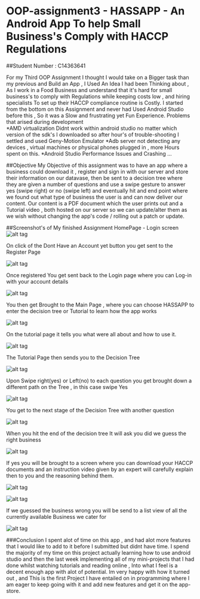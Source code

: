 # OOP-assignment3 - HASSAPP - An Android App To help Small Business's Comply with HACCP Regulations
##Student Number : C14363641 

For my Third OOP Assignment I thought I would take on a Bigger task than my previous and Build an App , I Used An Idea
I had been Thinking about , As I work in a Food Business and understand that it's hard for small business's to comply with Regulations
while keeping costs low , and hiring specialists To set up their HACCP compliance routine is Costly.
I started from the bottom on this Assignment and never had Used Android Studio before this , So it was a Slow and frustrating yet Fun Experience.
Problems that arised during development  
*AMD virtualization Didnt work within android studio no matter which version of the sdk's I downloaded so after hour's of trouble-shooting I settled and used Geny-Motion Emulator
*Adb server not detecting any devices , virtual machines or physical phones plugged in , more Hours spent on this.
*Android Studio Performance Issues and Crashing ...

##Objective 
My Objective of this assignment was to have an app where a business could download it , register and sign in with our server and store their information on our datavase,
then be sent to a decision tree where they are given a number of questions and use a swipe gesture to answer yes (swipe right) or no (swipe left) and eventually hit and end point where we 
found out what type of business the user is and can now deliver our content.
Our content is a PDF document which the user prints out and a Tutorial video , both hosted on our server so we can update/alter them as we wish without changing the app's code / rolling out a patch or update.

##Screenshot's of My finished Assignment
HomePage - Login screen
![alt tag](http://i.imgur.com/StQwU53.png)

On click of the Dont Have an Account yet button you get sent to the Register Page

![alt tag](http://i.imgur.com/cnu6YOr.png) 

Once registered You get sent back to the Login page where you can Log-in with your account details

![alt tag](http://i.imgur.com/TaBAVTU.png)

You then get Brought to the Main Page , where you can choose HASSAPP to enter the decision tree or Tutorial to learn how the app works

![alt tag](http://i.imgur.com/EhAKWuB.png)

On the tutorial page it tells you what were all about and how to use it.

![alt tag](http://i.imgur.com/JmGILgs.png)

The Tutorial Page then sends you to the Decision Tree

![alt tag](http://i.imgur.com/iCFNdzr.png)

Upon Swipe right(yes) or Left(no) to each question you get brought down a different path on the Tree , in this case swipe Yes

![alt tag](http://i.imgur.com/9qeP8J4.png)

You get to the next stage of the Decision Tree with another question

![alt tag](http://i.imgur.com/9qeP8J4.png)

When you hit the end of the decision tree It will ask you did we guess the right business

![alt tag](http://i.imgur.com/1mBK8Es.png)

If yes you will be brought to a screen where you can download your HACCP documents and an instruction video given by an expert will carefully explain then to you and the reasoning behind them.

![alt tag](http://i.imgur.com/2EUoQuU.png)

![alt tag](http://i.imgur.com/FjkQd0b.png)

If we guessed the business wrong you will be send to a list view of all the currently available Business we cater for 

![alt tag](http://i.imgur.com/wTp5Qfv.png)


###Conclusion
I spent alot of time on this app , and had alot more features that I would like to add to it before I submitted but didnt have time.
I spend the majority of my time on this project actually learning how to use android studio and then the last week implementing all of my mini-projects that I had done whilst watching tutorials and reading online , 
Into what I feel is a decent enough app with alot of potential.
Im very happy with how it turned out , and This is the first Project I have entailed on in programming where I am eager to keep going with it and add new features and get it on the app-store.

